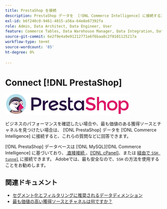 ```yaml
---
title: PrestaShop を接続
description: PrestaShop データを  [!DNL Commerce Intelligence] に接続する方法を説明します。
exl-id: b6f240c0-9461-4015-a56a-64e8e67392fa
role: Admin, Data Architect, Data Engineer, User
feature: Commerce Tables, Data Warehouse Manager, Data Integration, Data Import/Export
source-git-commit: 6e2f9e4a9e91212771e6f6baa8c2f8101125217a
workflow-type: tm+mt
source-wordcount: '85'
ht-degree: 0%

---
```


# Connect [!DNL PrestaShop]

![](../../../assets/Prestashop-logo.png)

ビジネスのパフォーマンスを確認したい場合や、最も価値のある獲得ソースとチャネルを見つけたい場合は、 [!DNL PrestaShop] データを [!DNL Commerce Intelligence] に接続すると、これらの質問などに回答できます。

[!DNL PrestaShop] データベースは [!DNL MySQL][!DNL Commerce Intelligence] に基づいており、[ 直接接続 ](../integrations/mysql-via-a-direct-connection.md)、[[!DNL cPanel]](../integrations/mysql-via-cpanel.md)、または [ 経由で `SSH tunnel`](../integrations/mysql-via-ssh-tunnel.md) に接続できます。 Adobeでは、最も安全なので、`SSH` の方法を使用することをお勧めします。

## 関連ドキュメント

* [セグメント化とフィルタリングに推奨されるデータディメンション](../../../best-practices/segment-filter.md)
* [最も価値の高い獲得ソースとチャネルは何ですか？](../../analysis/most-value-source-channel.md)
